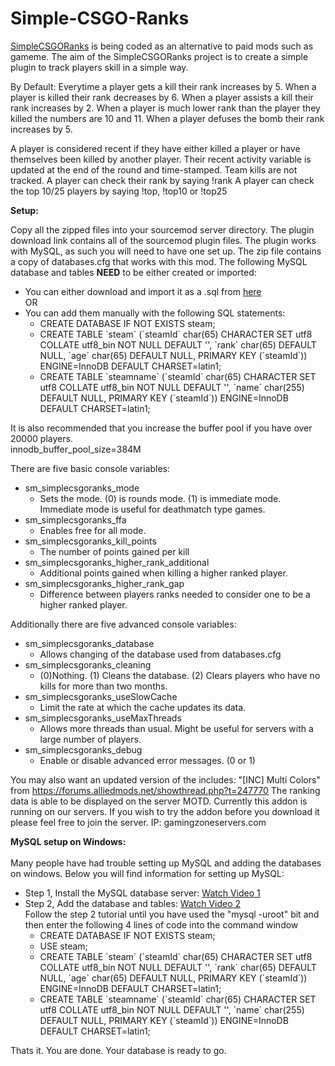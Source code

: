 # Simple-CSGO-Ranks

 <a href="https://forums.alliedmods.net/showthread.php?p=2306795">SimpleCSGORanks</a> is being coded as an alternative to paid mods such as gameme.
The aim of the SimpleCSGORanks project is to create a simple plugin to track players skill in a simple way.

By Default:
Everytime a player gets a kill their rank increases by 5.
When a player is killed their rank decreases by 6.
When a player assists a kill their rank increases by 2.
When a player is much lower rank than the player they killed the numbers are 10 and 11.
When a player defuses the bomb their rank increases by 5.

A player is considered recent if they have either killed a player or have themselves been killed by another player.
Their recent activity variable is updated at the end of the round and time-stamped. Team kills are not tracked.
A player can check their rank by saying !rank
A player can check the top 10/25 players by saying !top, !top10 or !top25

<b>Setup:</b>

Copy all the zipped files into your sourcemod server directory.
The plugin download link contains all of the sourcemod plugin files.
The plugin works with MySQL, as such you will need to have one set up.
The zip file contains a copy of databases.cfg that works with this mod.
The following MySQL database and tables <b>NEED</b> to be either created or imported:
<ul>
<li>You can either download and import it as a .sql from <a href="https://github.com/ArclightHub/Simple-CSGO-Ranks/tree/master/databases">here</a></li>
OR
<li>You can add them manually with the following SQL statements:
<br><ul>
<li>CREATE DATABASE IF NOT EXISTS steam;</li>
<li>CREATE TABLE `steam` (`steamId` char(65) CHARACTER SET utf8 COLLATE utf8_bin NOT NULL DEFAULT '', `rank` char(65) DEFAULT NULL, `age` char(65) DEFAULT NULL, PRIMARY KEY (`steamId`)) ENGINE=InnoDB DEFAULT CHARSET=latin1;</li>
<li>CREATE TABLE `steamname` (`steamId` char(65) CHARACTER SET utf8 COLLATE utf8_bin NOT NULL DEFAULT '', `name` char(255) DEFAULT NULL, PRIMARY KEY (`steamId`)) ENGINE=InnoDB DEFAULT CHARSET=latin1;</li>
</ul></li>
</ul>


It is also recommended that you increase the buffer pool if you have over 20000 players.<br>
innodb_buffer_pool_size=384M

There are five basic console variables:
<ul>
<li>sm_simplecsgoranks_mode<ul><li>Sets the mode. (0) is rounds mode. (1) is immediate mode. Immediate mode is useful for deathmatch type games.</li></ul></li>
<li>sm_simplecsgoranks_ffa<ul><li>Enables free for all mode.</li></ul></li>
<li>sm_simplecsgoranks_kill_points<ul><li>The number of points gained per kill</li></ul></li>
<li>sm_simplecsgoranks_higher_rank_additional<ul><li>Additional points gained when killing a higher ranked player.</li></ul></li>
<li>sm_simplecsgoranks_higher_rank_gap<ul><li>Difference between players ranks needed to consider one to be a higher ranked player.</li></ul></li>
</ul>

Additionally there are five advanced console variables:
<ul>
<li>sm_simplecsgoranks_database<ul><li>Allows changing of the database used from databases.cfg</li></ul></li>
<li>sm_simplecsgoranks_cleaning<ul><li>(0)Nothing. (1) Cleans the database. (2) Clears players who have no kills for more than two months.</li></ul></li>
<li>sm_simplecsgoranks_useSlowCache<ul><li>Limit the rate at which the cache updates its data.</li></ul></li>
<li>sm_simplecsgoranks_useMaxThreads<ul><li>Allows more threads than usual. Might be useful for servers with a large number of players.</li></ul></li>
<li>sm_simplecsgoranks_debug<ul><li>Enable or disable advanced error messages. (0 or 1)</li></ul></li>
</ul>

You may also want an updated version of the includes: "[INC] Multi Colors" from https://forums.alliedmods.net/showthread.php?t=247770
The ranking data is able to be displayed on the server MOTD.
Currently this addon is running on our servers.
If you wish to try the addon before you download it please feel free to join the server.
IP: gamingzoneservers.com

<b>MySQL setup on Windows:</b><br><br>
Many people have had trouble setting up MySQL and adding the databases on windows. Below you will find information for setting up MySQL:
<ul>
<li>Step 1, Install the MySQL database server: <a href="https://www.youtube.com/watch?v=AqQc3YqfelE">Watch Video 1</a></li>
<li>Step 2, Add the database and tables: <a href="https://www.youtube.com/watch?v=FAXhXI2Gxdc">Watch Video 2</a><br>
Follow the step 2 tutorial until you have used the "mysql -uroot" bit and then enter the following 4 lines of code into the command window
<ul>
<li>CREATE DATABASE IF NOT EXISTS steam;</li>
<li>USE steam;</li>
<li>CREATE TABLE `steam` (`steamId` char(65) CHARACTER SET utf8 COLLATE utf8_bin NOT NULL DEFAULT '', `rank` char(65) DEFAULT NULL, `age` char(65) DEFAULT NULL, PRIMARY KEY (`steamId`)) ENGINE=InnoDB DEFAULT CHARSET=latin1;</li>
<li>CREATE TABLE `steamname` (`steamId` char(65) CHARACTER SET utf8 COLLATE utf8_bin NOT NULL DEFAULT '', `name` char(255) DEFAULT NULL, PRIMARY KEY (`steamId`)) ENGINE=InnoDB DEFAULT CHARSET=latin1;</li>
</ul>
</li>
</ul>
Thats it. You are done. Your database is ready to go.

